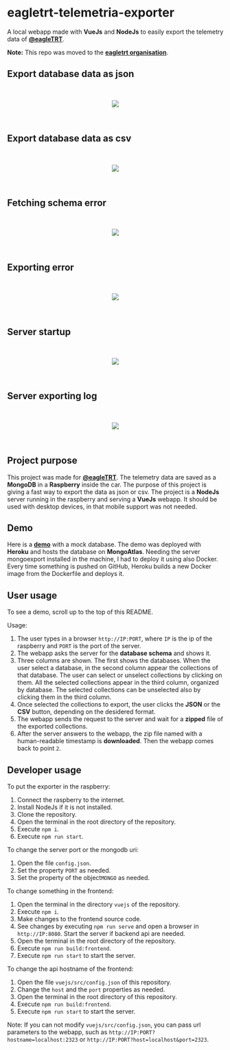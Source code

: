 # eagletrt-telemetria-exporter

A local webapp made with **VueJs** and **NodeJs** to easily export the telemetry data of **[@eagleTRT](https://github.com/eagletrt)**.

**Note:** This repo was moved to the **[eagletrt organisation](https://github.com/eagletrt/eagletrt-telemetria-exporter)**.

## Export database data as json

<br />
<p align="center">
  <img src="https://github.com/euberdeveloper/eagletrt-telemetria-exporter/raw/master/docs/assets/demo_json.gif">
</p>
<br />

## Export database data as csv

<br />
<p align="center">
  <img src="https://github.com/euberdeveloper/eagletrt-telemetria-exporter/raw/master/docs/assets/demo_csv.gif">
</p>
<br />

## Fetching schema error

<br />
<p align="center">
  <img src="https://github.com/euberdeveloper/eagletrt-telemetria-exporter/raw/master/docs/assets/fetching_database_error.png">
</p>
<br />

## Exporting error

<br />
<p align="center">
  <img src="https://github.com/euberdeveloper/eagletrt-telemetria-exporter/raw/master/docs/assets/exporting_error.png">
</p>
<br />

## Server startup

<br />
<p align="center">
  <img src="https://github.com/euberdeveloper/eagletrt-telemetria-exporter/raw/master/docs/assets/server_start_log.gif">
</p>
<br />

## Server exporting log

<br />
<p align="center">
  <img src="https://github.com/euberdeveloper/eagletrt-telemetria-exporter/raw/master/docs/assets/server_export_log.gif">
</p>
<br />

## Project purpose

This project was made for **[@eagleTRT](https://github.com/eagletrt)**. The telemetry data are saved as a **MongoDB** in a **Raspberry** inside the car. The purpose of this project is giving a fast way to export the data as json or csv. The project is a **NodeJs** server running in the raspberry and serving a **VueJs** webapp. It should be used with desktop devices, in that mobile support was not needed.

## Demo

Here is a **[demo](https://telemetria-exporter-demo.herokuapp.com)** with a mock database. The demo was deployed with **Heroku** and hosts the database on **MongoAtlas**. Needing the server mongoexport installed in the machine, I had to deploy it using also Docker. Every time something is pushed on GitHub, Heroku builds a new Docker image from the Dockerfile and deploys it.

## User usage

To see a demo, scroll up to the top of this README.

Usage:

1. The user types in a browser `http://IP:PORT`, where `IP` is the ip of the raspberry and `PORT` is the port of the server.
2. The webapp asks the server for the **database schema** and shows it.
3. Three columns are shown. The first shows the databases. When the user select a database, in the second column appear the collections of that database. The user can select or unselect collections by clicking on them. All the selected collections appear in the third column, organized by database. The selected collections can be unselected also by clicking them in the third column.
4. Once selected the collections to export, the user clicks the **JSON** or the **CSV** button, depending on the desidered format.
5. The webapp sends the request to the server and wait for a **zipped** file of the exported collections.
6. After the server answers to the webapp, the zip file named with a human-readable timestamp is **downloaded**. Then the webapp comes back to point `2`.

## Developer usage

To put the exporter in the raspberry:

1. Connect the raspberry to the internet.
2. Install NodeJs if it is not installed.
3. Clone the repository.
4. Open the terminal in the root directory of the repository.
5. Execute `npm i`.
6. Execute `npm run start`.

To change the server port or the mongodb uri:

1. Open the file `config.json`.
2. Set the property `PORT` as needed.
3. Set the property of the object`MONGO` as needed.

To change something in the frontend:

1. Open the terminal in the directory `vuejs` of the repository.
2. Execute `npm i`.
3. Make changes to the frontend source code.
4. See changes by executing `npm run serve` and open a browser in `http://IP:8080`. Start the server if backend api are needed.
5. Open the terminal in the root directory of the repository.
6. Execute `npm run build:frontend`.
7. Execute `npm run start` to start the server.

To change the api hostname of the frontend:

1. Open the file `vuejs/src/config.json` of this repository.
2. Change the `host` and the `port` properties as needed.
3. Open the terminal in the root directory of this repository.
4. Execute `npm run build:frontend`.
5. Execute `npm run start` to start the server.

Note: If you can not modify `vuejs/src/config.json`, you can pass url parameters to the webapp, such as `http://IP:PORT?hostname=localhost:2323` or `http://IP:PORT?host=localhost&port=2323`.
